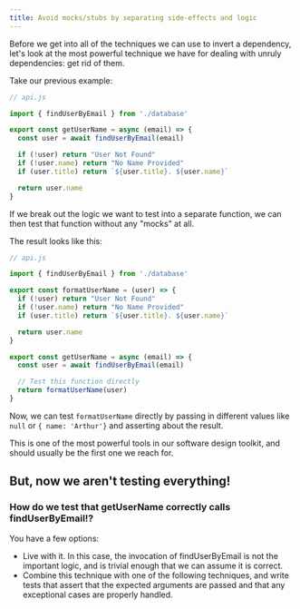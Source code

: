 ```yaml
---
title: Avoid mocks/stubs by separating side-effects and logic
---
```


Before we get into all of the techniques we can use to invert a dependency, let's look at the most powerful technique we have for dealing with unruly dependencies: get rid of them.

Take our previous example:

```javascript
// api.js

import { findUserByEmail } from './database'

export const getUserName = async (email) => {
  const user = await findUserByEmail(email)

  if (!user) return "User Not Found"
  if (!user.name) return "No Name Provided"
  if (user.title) return `${user.title}. ${user.name}`

  return user.name
}
```

If we break out the logic we want to test into a separate function, we can then test that function without any "mocks" at all.


The result looks like this:

```javascript
// api.js

import { findUserByEmail } from './database'

export const formatUserName = (user) => {
  if (!user) return "User Not Found"
  if (!user.name) return "No Name Provided"
  if (user.title) return `${user.title}. ${user.name}`

  return user.name
}

export const getUserName = async (email) => {
  const user = await findUserByEmail(email)

  // Test this function directly
  return formatUserName(user)
}
```

Now, we can test `formatUserName` directly by passing in different values like `null` or `{ name: 'Arthur'}` and asserting about the result.

This is one of the most powerful tools in our software design toolkit, and should usually be the first one we reach for.

## But, now we aren't testing everything!

### How do we test that getUserName correctly calls findUserByEmail!?

You have a few options:

- Live with it. In this case, the invocation of findUserByEmail is not the important logic, and is trivial enough that we can assume it is correct.
- Combine this technique with one of the following techniques, and write tests that assert that the expected arguments are passed and that any exceptional cases are properly handled.


